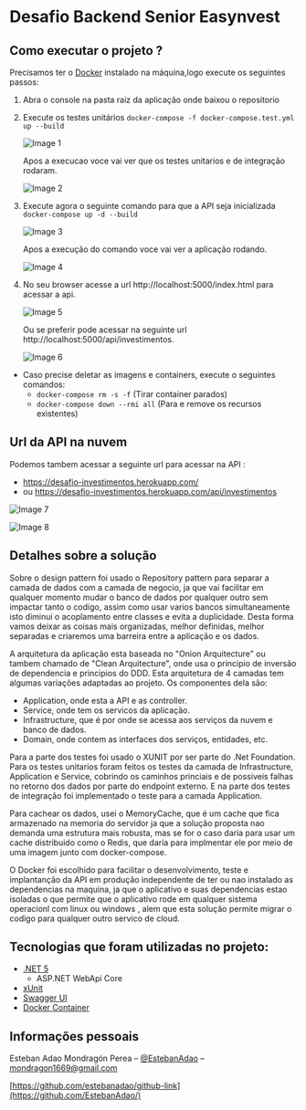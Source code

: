 # Desafio Backend Senior Easynvest

## Como executar o projeto ?
Precisamos ter o [Docker](https://www.docker.com) instalado na máquina,logo execute os seguintes passos:

1. Abra o console na pasta raiz da aplicação onde baixou o repositorio

2. Execute os testes unitários ```docker-compose -f docker-compose.test.yml up --build```

   ![Image 1](https://github.com/EstebanAdao/Challenge.Easynvest/blob/main/images/1.PNG)
   
   Apos a execucao voce vai ver que os testes unitarios e de integração rodaram.
   
   ![Image 2](https://github.com/EstebanAdao/Challenge.Easynvest/blob/main/images/2.PNG)

3. Execute agora o seguinte comando para que a API seja inicializada ```docker-compose up -d --build```

   ![Image 3](https://github.com/EstebanAdao/Challenge.Easynvest/blob/main/images/3.PNG)
   
   Apos a execução do comando voce vai ver a aplicação rodando.
   
   ![Image 4](https://github.com/EstebanAdao/Challenge.Easynvest/blob/main/images/4.PNG)
   
4. No seu browser acesse a url http://localhost:5000/index.html para acessar a api.

   ![Image 5](https://github.com/EstebanAdao/Challenge.Easynvest/blob/main/images/5.PNG)
   
   Ou se preferir pode acessar na seguinte url http://localhost:5000/api/investimentos.
   
   ![Image 6](https://github.com/EstebanAdao/Challenge.Easynvest/blob/main/images/6.PNG)
   
- Caso precise deletar as imagens e containers, execute o seguintes comandos:
	- ```docker-compose rm -s -f``` (Tirar container parados)
	- ```docker-compose down --rmi all``` (Para e remove os recursos existentes)

## Url da API na nuvem
Podemos tambem acessar a seguinte url para acessar na API : 
- https://desafio-investimentos.herokuapp.com/ 
- ou https://desafio-investimentos.herokuapp.com/api/investimentos

![Image 7](https://github.com/EstebanAdao/Challenge.Easynvest/blob/main/images/7.PNG)

![Image 8](https://github.com/EstebanAdao/Challenge.Easynvest/blob/main/images/8.PNG)
   
## Detalhes sobre a solução

Sobre o design pattern foi usado o Repository pattern para separar a camada de dados com a camada de negocio, ja que vai facilitar em qualquer 
momento mudar o banco de dados por qualquer outro sem impactar tanto o codigo, assim como usar varios bancos simultaneamente isto diminui o acoplamento
entre classes e evita a duplicidade. Desta forma vamos deixar as coisas mais organizadas, melhor definidas, melhor separadas e criaremos uma barreira
entre a aplicação e os dados.

A arquitetura da aplicação esta baseada no "Onion Arquitecture" ou tambem chamado de "Clean Arquitecture", onde usa o principio de inversão de dependencia e principios do DDD.
Esta arquitetura de 4 camadas tem algumas variações adaptadas ao projeto.
Os componentes dela são:
- Application, onde esta a API e as controller.
- Service, onde tem os servicos da aplicação.
- Infrastructure, que é por onde se acessa aos serviços da nuvem e banco de dados.
- Domain, onde contem as interfaces dos serviços, entidades, etc.

Para a parte dos testes foi usado o XUNIT por ser parte do .Net Foundation. Para os testes unitarios foram feitos os testes da camada de Infrastructure,
Application e Service, cobrindo os caminhos princiais e de possiveis falhas no retorno dos dados por parte do endpoint externo.
E na parte dos testes de integração foi implementado o teste para a camada Application.

Para cachear os dados, usei o MemoryCache, que é um cache que fica armazenado na memoria do servidor ja que a solução proposta nao demanda uma estrutura
mais robusta, mas se for o caso daria para usar um cache distribuido como o Redis, que daria para implmentar ele por meio de uma imagem junto com docker-compose. 

O Docker foi escolhido para facilitar o desenvolvimento, teste e implantanção da API em produção independente de ter ou nao instalado as dependencias na maquina,
ja que o aplicativo e suas dependencias estao isoladas o que permite que o aplicativo rode em qualquer sistema operacionl com linux ou windows
, alem que esta solução permite migrar o codigo para qualquer outro servico de cloud.

## Tecnologias que foram utilizadas no projeto:

- [.NET 5](https://docs.microsoft.com/pt-br/dotnet/core/dotnet-five)
	- ASP.NET WebApi Core
- [xUnit](https://xunit.github.io/)
- [Swagger UI](https://swagger.io/swagger-ui/)
- [Docker Container](https://www.docker.com/)


## Informações pessoais

Esteban Adao Mondragón Perea – [@EstebanAdao](https://www.linkedin.com/in/esteban-adao-mondrag%C3%B3n-perea-4294a56b/) – mondragon1669@gmail.com

[https://github.com/estebanadao/github-link](https://github.com/EstebanAdao/)

